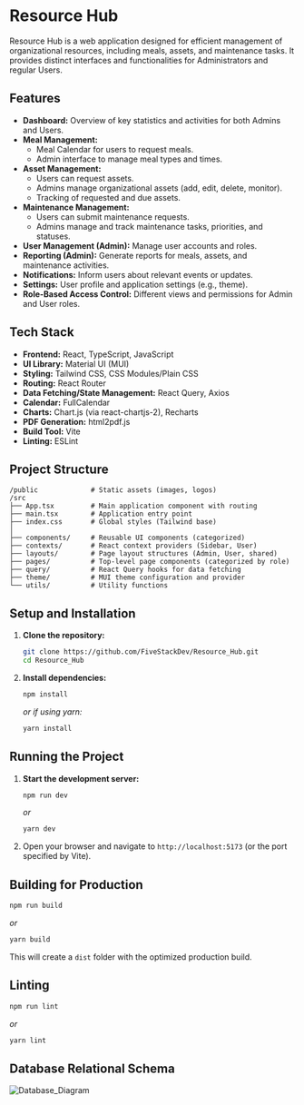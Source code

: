 # Resource Hub

Resource Hub is a web application designed for efficient management of organizational resources, including meals, assets, and maintenance tasks. It provides distinct interfaces and functionalities for Administrators and regular Users.

## Features

- **Dashboard:** Overview of key statistics and activities for both Admins and Users.
- **Meal Management:**
  - Meal Calendar for users to request meals.
  - Admin interface to manage meal types and times.
- **Asset Management:**
  - Users can request assets.
  - Admins manage organizational assets (add, edit, delete, monitor).
  - Tracking of requested and due assets.
- **Maintenance Management:**
  - Users can submit maintenance requests.
  - Admins manage and track maintenance tasks, priorities, and statuses.
- **User Management (Admin):** Manage user accounts and roles.
- **Reporting (Admin):** Generate reports for meals, assets, and maintenance activities.
- **Notifications:** Inform users about relevant events or updates.
- **Settings:** User profile and application settings (e.g., theme).
- **Role-Based Access Control:** Different views and permissions for Admin and User roles.

## Tech Stack

- **Frontend:** React, TypeScript, JavaScript
- **UI Library:** Material UI (MUI)
- **Styling:** Tailwind CSS, CSS Modules/Plain CSS
- **Routing:** React Router
- **Data Fetching/State Management:** React Query, Axios
- **Calendar:** FullCalendar
- **Charts:** Chart.js (via react-chartjs-2), Recharts
- **PDF Generation:** html2pdf.js
- **Build Tool:** Vite
- **Linting:** ESLint

## Project Structure

```
/public             # Static assets (images, logos)
/src
├── App.tsx         # Main application component with routing
├── main.tsx        # Application entry point
├── index.css       # Global styles (Tailwind base)
│
├── components/     # Reusable UI components (categorized)
├── contexts/       # React context providers (Sidebar, User)
├── layouts/        # Page layout structures (Admin, User, shared)
├── pages/          # Top-level page components (categorized by role)
├── query/          # React Query hooks for data fetching
├── theme/          # MUI theme configuration and provider
└── utils/          # Utility functions
```

## Setup and Installation

1.  **Clone the repository:**
    ```bash
    git clone https://github.com/FiveStackDev/Resource_Hub.git
    cd Resource_Hub
    ```
2.  **Install dependencies:**
    ```bash
    npm install
    ```
    _or if using yarn:_
    ```bash
    yarn install
    ```

## Running the Project

1.  **Start the development server:**
    ```bash
    npm run dev
    ```
    _or_
    ```bash
    yarn dev
    ```
2.  Open your browser and navigate to `http://localhost:5173` (or the port specified by Vite).

## Building for Production

```bash
npm run build
```

_or_

```bash
yarn build
```

This will create a `dist` folder with the optimized production build.

## Linting

```bash
npm run lint
```

_or_

```bash
yarn lint
```

## Database Relational Schema

![Database_Diagram](https://github.com/user-attachments/assets/b6e15acc-67d6-4530-a637-359ac1f70104)
